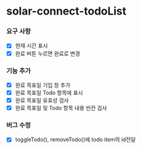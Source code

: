 # solar-connect-todoList

### 요구 사항

- [x] 현재 시간 표시
- [x] 완료 버튼 누르면 완료로 변경

### 기능 추가

- [x] 완료 목표일 기입 창 추가
- [x] 완료 목표일 Todo 항목에 표시
- [x] 완료 목표일 유효성 검사
- [x] 완료 목표일 및 Todo 항목 내용 빈칸 검사

### 버그 수정

- [x] toggleTodo(), removeTodo()에 todo item의 id전달
